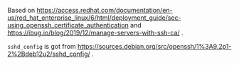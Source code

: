 Based on https://access.redhat.com/documentation/en-us/red_hat_enterprise_linux/6/html/deployment_guide/sec-using_openssh_certificate_authentication and https://ibug.io/blog/2019/12/manage-servers-with-ssh-ca/ .

`sshd_config` is got from https://sources.debian.org/src/openssh/1%3A9.2p1-2%2Bdeb12u2/sshd_config/ .
